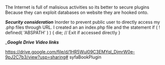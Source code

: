 The Internet is full of malisious activities so its better to secure plugins
Because they can exploit databases on website they are hooked onto.

___Security consideration___
Inorder to prevent public user to directly access my .php files through URL.
I created an an index.php file and the statement
  if ( ! defined( 'ABSPATH' ) ) {
        die; // Exit if accessed directly
    }

____Google Drive Video links___

https://drive.google.com/file/d/1HR5Wul09C3EMYql_DjmrW0e-9pJ2C7b3/view?usp=sharing# syfaBookPlugin
